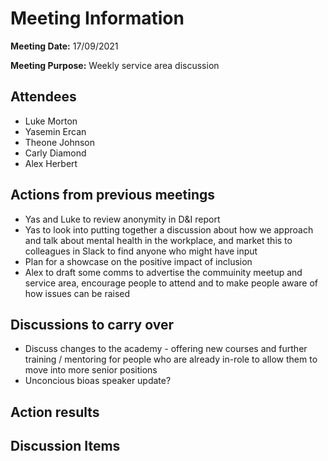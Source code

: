 # Meeting Information

**Meeting Date:** 17/09/2021

**Meeting Purpose:** Weekly service area discussion

## Attendees

- Luke Morton
- Yasemin Ercan
- Theone Johnson
- Carly Diamond
- Alex Herbert

## Actions from previous meetings

- Yas and Luke to review anonymity in D&I report
- Yas to look into putting together a discussion about how we approach and talk about mental health in the workplace, and market this to colleagues in Slack to find anyone who might have input
- Plan for a showcase on the positive impact of inclusion
- Alex to draft some comms to advertise the commuinity meetup and service area, encourage people to attend and to make people aware of how issues can be raised

## Discussions to carry over

- Discuss changes to the academy - offering new courses and further training / mentoring for people who are already in-role to allow them to move into more senior positions
- Unconcious bioas speaker update?

## Action results

## Discussion Items

